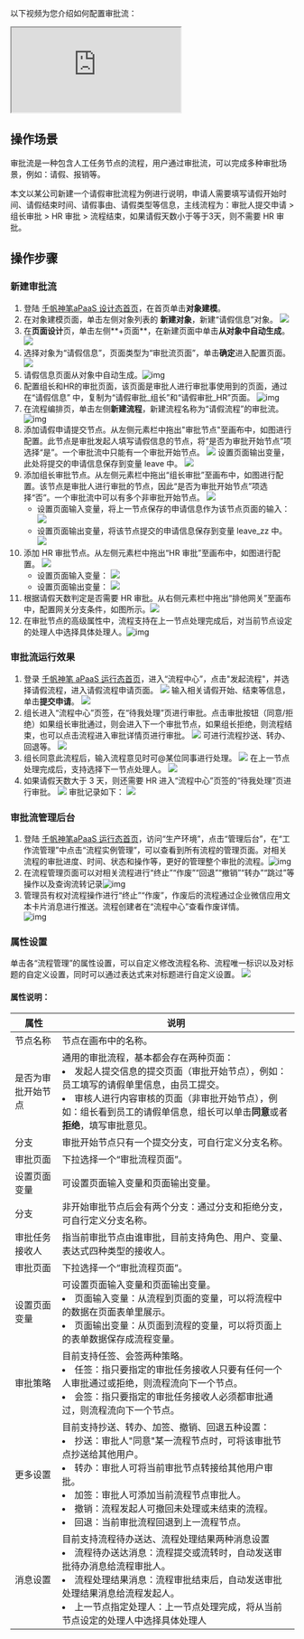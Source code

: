 以下视频为您介绍如何配置审批流：
<div class="doc-video-mod"><iframe src="https://cloud.tencent.com/edu/learning/quick-play/3565-61850?source=gw.doc.media&withPoster=1&notip=1"></iframe></div>

## 操作场景

审批流是一种包含人工任务节点的流程，用户通过审批流，可以完成多种审批场景，例如：请假、报销等。

本文以某公司新建一个请假审批流程为例进行说明，申请人需要填写请假开始时间、请假结束时间、请假事由、请假类型等信息，主线流程为：审批人提交申请 > 组长审批 > HR 审批 > 流程结束，如果请假天数小于等于3天，则不需要 HR 审批。



## 操作步骤

### 新建审批流

1. 登陆 [千帆神笔aPaaS 设计态首页](https://apaas.cloud.tencent.com/)，在首页单击**对象建模**。
2. 在对象建模页面，单击左侧对象列表的 <b>新建对象</b>，新建“请假信息”对象。
![](https://qcloudimg.tencent-cloud.cn/raw/97d29fe88ea3591a41c01aef830d4d60.png)
3. 在**页面设计**页，单击左侧**+页面**，在新建页面中单击**从对象中自动生成**。
![](https://qcloudimg.tencent-cloud.cn/raw/485459c053cb1c53327dc7c7282cfc61.png)
4. 选择对象为“请假信息”，页面类型为“审批流页面”，单击**确定**进入配置页面。
![](https://qcloudimg.tencent-cloud.cn/raw/ccfb1406869be917090170a079a7d4bf.png)
5. 请假信息页面从对象中自动生成。![img](https://qcloudimg.tencent-cloud.cn/raw/620b7bd5df650746dedf457a0fecc281.png)
6. 配置组长和HR的审批页面，该页面是审批人进行审批事使用到的页面，通过在“请假信息” 中，复制为“请假审批_组长”和“请假审批_HR”页面。
![img](https://qcloudimg.tencent-cloud.cn/raw/29c2348f76349ca841370f58b5f07392.png)
7. 在流程编排页，单击左侧**新建流程**，新建流程名称为“请假流程”的审批流。 ![img](https://qcloudimg.tencent-cloud.cn/raw/a5e8e46f051697b073a3c41e1e60183d.png)
8. 添加请假申请提交节点。从左侧元素栏中拖出"审批节点"至画布中，如图进行配置。此节点是审批发起人填写请假信息的节点，将“是否为审批开始节点”项选择“是”。一个审批流中只能有一个审批开始节点。
![](https://qcloudimg.tencent-cloud.cn/raw/678456bcbfe7124a8b3c04c09fdc0269.png)
设置页面输出变量，此处将提交的申请信息保存到变量 leave 中。
![](https://qcloudimg.tencent-cloud.cn/raw/c6864fdb989226e634b8f0b67cb6356d.png)
9. 添加组长审批节点。从左侧元素栏中拖出“组长审批”至画布中，如图进行配置。该节点是审批人进行审批的节点，因此“是否为审批开始节点”项选择“否”。一个审批流中可以有多个非审批开始节点。
![](https://qcloudimg.tencent-cloud.cn/raw/a5d3eaa248ca2dff9c6e2a56b771115a.png)
	- 设置页面输入变量，将上一节点保存的申请信息作为该节点页面的输入：
	![](https://qcloudimg.tencent-cloud.cn/raw/ac2434783b56158852dc20fac8c23b48.png)
	- 设置页面输出变量，将该节点提交的申请信息保存到变量 leave_zz 中。
	![](https://qcloudimg.tencent-cloud.cn/raw/3475ede87bcae265bfe91f9845183e35.png)
10. 添加 HR 审批节点。从左侧元素栏中拖出“HR 审批”至画布中，如图进行配置。
![](https://qcloudimg.tencent-cloud.cn/raw/9578ca3defd0716eb62ba9694921c5e9.png)
	- 设置页面输入变量：
![](https://qcloudimg.tencent-cloud.cn/raw/913783882548ff925257b4c216d76f55.png)
	- 设置页面输出变量：
![](https://qcloudimg.tencent-cloud.cn/raw/3bdd09e56ff0866adb1fa3df2102f2fb.png)
11. 根据请假天数判定是否需要 HR 审批。从右侧元素栏中拖出“排他网关”至画布中，配置网关分支条件，如图所示。![](https://qcloudimg.tencent-cloud.cn/raw/22e4066a0917c307953bdbba096d7319.png)
12. 在审批节点的高级属性中，流程支持在上一节点处理完成后，对当前节点设定的处理人中选择具体处理人。![img](https://qcloudimg.tencent-cloud.cn/raw/e173fba3c740a2b38fd1a11312c253dd.png)



### 审批流运行效果

1. 登录 [千帆神笔 aPaaS 运行态首页](https://apaas.cloud.tencent.com/)，进入“流程中心”，点击"发起流程"，并选择请假流程，进入请假流程申请页面。
![](https://qcloudimg.tencent-cloud.cn/raw/55a8b5ad88bc204dafb18454f6c55c94.png)
输入相关请假开始、结束等信息，单击**提交申请**。
![](https://qcloudimg.tencent-cloud.cn/raw/165d710ce6684e80538b7cb84b91c999.png)
2. 组长进入“流程中心”页签，在“待我处理”页进行审批。点击审批按钮（同意/拒绝）如果组长审批通过，则会进入下一个审批节点，如果组长拒绝，则流程结束，也可以点击流程进入审批详情页进行审批。
![](https://qcloudimg.tencent-cloud.cn/raw/976ed41067459b2231945d1d01017fc4.png)
可进行流程抄送、转办、回退等。
![](https://qcloudimg.tencent-cloud.cn/raw/0d11f9208823b991ac5f830e34f03cab.png)
3. 组长同意此流程后，输入流程意见时可@某位同事进行处理。
![](https://qcloudimg.tencent-cloud.cn/raw/36b575efb7f502b7930e0c389d31e1ec.png)
在上一节点处理完成后，支持选择下一节点处理人。
![](https://qcloudimg.tencent-cloud.cn/raw/08a7fb0979e343aef8b20d6497d83db9.png)
4. 如果请假天数大于 3 天，则还需要 HR 进入“流程中心”页签的“待我处理”页进行审批。
![](https://qcloudimg.tencent-cloud.cn/raw/31aac44655a3281558359980293a4d90.png)
审批记录如下：
![](https://qcloudimg.tencent-cloud.cn/raw/54cbaad253707f45756a463c165f5e2a.png)

### 审批流管理后台
1. 登陆 [千帆神笔aPaaS 运行态首页](https://apaas.cloud.tencent.com/)，访问“生产环境”，点击“管理后台”，在“工作流管理”中点击“流程实例管理”，可以查看到所有流程的管理页面。对相关流程的审批进度、时间、状态和操作等，更好的管理整个审批的流程。![img](https://qcloudimg.tencent-cloud.cn/raw/6104120b15e496e84802ff863d7e36cb.png)
2. 在流程管理页面可以对相关流程进行“终止”“作废”“回退”“撤销”“转办”“跳过”等操作以及查询流转记录![img](https://qcloudimg.tencent-cloud.cn/raw/c6cd908304aacccb89929fea74685541.png)
3. 管理员有权对流程操作进行“终止”“作废”，作废后的流程通过企业微信应用文本卡片消息进行推送。流程创建者在“流程中心”查看作废详情。   
![img](https://qcloudimg.tencent-cloud.cn/raw/955697653528baf512a95f9b794cae59.png)



### 属性设置
单击各“流程管理”的属性设置，可以自定义修改流程名称、流程唯一标识以及对标题的自定义设置，同时可以通过表达式来对标题进行自定义设置。
![](https://qcloudimg.tencent-cloud.cn/raw/d7c696f74835c5b90e0073a6c87ef444.png)


#### 属性说明：

| 属性               | 说明                                                                                                                                                                                                                                                                                                                                                            |
| ------------------ | --------------------------------------------------------------------------------------------------------------------------------------------------------------------------------------------------------------------------------------------------------------------------------------------------------------------------------------------------------------- |
| 节点名称           | 节点在画布中的名称。                                                                                                                                                                                                                                                                                                                                            |
| 是否为审批开始节点 | 通用的审批流程，基本都会存在两种页面：<li>发起人提交信息的提交页面（审批开始节点），例如：员工填写的请假单里信息，由员工提交。</li><li>审核人进行内容审核的页面（非审批开始节点），例如：组长看到员工的请假单信息，组长可以单击**同意**或者**拒绝**，填写审批意见。</li>                                                                            |
| 分支               | 审批开始节点只有一个提交分支，可自行定义分支名称。                                                                                                                                                                                                                                                                                                              |
| 审批页面           | 下拉选择一个“审批流程页面”。                                                                                                                                                                                                                                                                                                                                    |
| 设置页面变量       | 可设置页面输入变量和页面输出变量。                                                                                                                                                                                                                                                                                                                              |
| 分支               | 非开始审批节点后会有两个分支：通过分支和拒绝分支，可自行定义分支名称。                                                                                                                                                                                                                                                                                          |
| 审批任务接收人     | 指当前审批节点由谁审批，目前支持角色、用户、变量、表达式四种类型的接收人。                                                                                                                                                                                                                                                                                    |
| 审批页面           | 下拉选择一个“审批流程页面”。                                                                                                                                                                                                                                                                                                                                    |
| 设置页面变量       | 可设置页面输入变量和页面输出变量。<li>页面输入变量：从流程到页面的变量，可以将流程中的数据在页面表单里展示。</li><li>页面输出变量：从页面到流程的变量，可以将页面上的表单数据保存成流程变量。</li>                                                                                                                                                  |
| 审批策略           | 目前支持任签、会签两种策略。<br /><li>任签：指只要指定的审批任务接收人只要有任何一个人审批通过或拒绝，则流程流向下一个节点。</li><li>会签：指只要指定的审批任务接收人必须都审批通过，则流程流向下一个节点。</li>                                                                                                                                          |
| 更多设置           | 目前支持抄送、转办、加签、撤销、回退五种设置：<li>抄送：审批人"同意"某一流程节点时，可将该审批节点抄送给其他用户。</li><li>转办：审批人可将当前审批节点转接给其他用户审批。</li><li>加签：审批人可添加当前流程节点审批人。</li><li>撤销：流程发起人可撤回未处理或未结束的流程。</li><li>回退：当前审批流程回退到上一流程节点。</li> |
| 消息设置           | 目前支持流程待办送达、流程处理结果两种消息设置<li>流程待办送达消息：流程提交或流转时，自动发送审批待办消息给流程审批人。</li><li>流程处理结果消息：流程审批结束后，自动发送审批处理结果消息给流程发起人。</li>             <li>上一节点指定处理人：上一节点处理完成，将从当前节点设定的处理人中选择具体处理人</li>                                                                                                                         |







